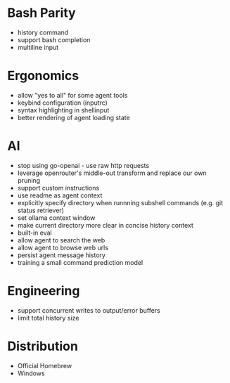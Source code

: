 # Bash Parity

- history command
- support bash completion
- multiline input

# Ergonomics

- allow "yes to all" for some agent tools
- keybind configuration (inputrc)
- syntax highlighting in shellinput
- better rendering of agent loading state

# AI

- stop using go-openai - use raw http requests
- leverage openrouter's middle-out transform and replace our own pruning
- support custom instructions
- use readme as agent context
- explicitly specify directory when runnning subshell commands (e.g. git status retriever)
- set ollama context window
- make current directory more clear in concise history context
- built-in eval
- allow agent to search the web
- allow agent to browse web urls
- persist agent message history
- training a small command prediction model

# Engineering

- support concurrent writes to output/error buffers
- limit total history size

# Distribution

- Official Homebrew
- Windows
